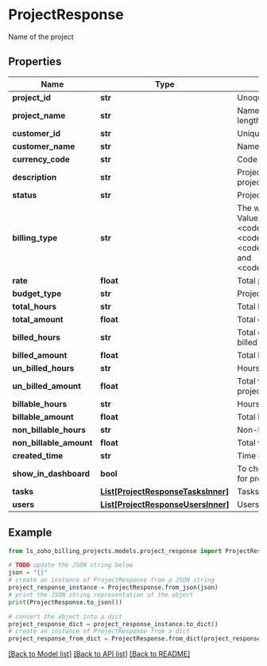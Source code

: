 # ProjectResponse

Name of the project

## Properties

Name | Type | Description | Notes
------------ | ------------- | ------------- | -------------
**project_id** | **str** | Unoque ID of the project | [optional] 
**project_name** | **str** | Name of the project. &lt;code&gt;Maximum length [100]&lt;/code&gt; | [optional] 
**customer_id** | **str** | Unique ID of the customer. | [optional] 
**customer_name** | **str** | Name of the client of the project | [optional] 
**currency_code** | **str** | Code to denote currency | [optional] 
**description** | **str** | Project Description - A short note on the project details | [optional] 
**status** | **str** | Project Status | [optional] 
**billing_type** | **str** | The way you bill your customer. Allowed Values: &lt;code&gt;fixed_cost_for_project&lt;/code&gt;, &lt;code&gt;based_on_project_hours&lt;/code&gt;, &lt;code&gt;based_on_staff_hours&lt;/code&gt; and &lt;code&gt;based_on_task_hours&lt;/code&gt; | [optional] 
**rate** | **float** | Total project cost | [optional] 
**budget_type** | **str** | Project budject type | [optional] 
**total_hours** | **str** | Total hours spent on project | [optional] 
**total_amount** | **float** | Total cost of the project | [optional] 
**billed_hours** | **str** | Total duration/hours of a project that is billed | [optional] 
**billed_amount** | **float** | Total billable amount of the project | [optional] 
**un_billed_hours** | **str** | Hours of the project that cannot be billed | [optional] 
**un_billed_amount** | **float** | Total value of Unbilled expense of the project | [optional] 
**billable_hours** | **str** | Hours charged for, in total project hours | [optional] 
**billable_amount** | **float** | Total billed amount | [optional] 
**non_billable_hours** | **str** | Non-billable project hours | [optional] 
**non_billable_amount** | **float** | Total value of non-billable expense | [optional] 
**created_time** | **str** | Time of project creation | [optional] 
**show_in_dashboard** | **bool** | To check if dashboard view is available for project | [optional] 
**tasks** | [**List[ProjectResponseTasksInner]**](ProjectResponseTasksInner.md) | Tasks comprising a project | [optional] 
**users** | [**List[ProjectResponseUsersInner]**](ProjectResponseUsersInner.md) | Users of a project | [optional] 

## Example

```python
from ls_zoho_billing_projects.models.project_response import ProjectResponse

# TODO update the JSON string below
json = "{}"
# create an instance of ProjectResponse from a JSON string
project_response_instance = ProjectResponse.from_json(json)
# print the JSON string representation of the object
print(ProjectResponse.to_json())

# convert the object into a dict
project_response_dict = project_response_instance.to_dict()
# create an instance of ProjectResponse from a dict
project_response_from_dict = ProjectResponse.from_dict(project_response_dict)
```
[[Back to Model list]](../README.md#documentation-for-models) [[Back to API list]](../README.md#documentation-for-api-endpoints) [[Back to README]](../README.md)


